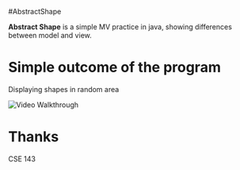 #AbstractShape

**Abstract Shape** is a simple MV practice in java, showing differences between model and view. 

# Simple outcome of the program
Displaying shapes in random area

<img src='http://imgur.com/G5EPndy' title='Shape' width='' alt='Video Walkthrough' />


# Thanks
CSE 143
